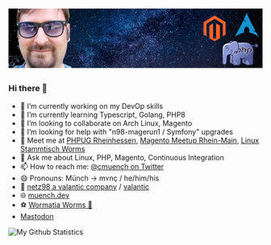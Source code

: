 # [![cmuench header](https://raw.githubusercontent.com/cmuench/cmuench/master/images/gh-banner-dark.png)](https://muench.dev)
### Hi there 👋

- 🔭 I’m currently working on my DevOp skills
- 🌱 I’m currently learning Typescript, Golang, PHP8
- 👯 I’m looking to collaborate on Arch Linux, Magento
- 🤔 I’m looking for help with "n98-magerun1 / Symfony" upgrades
- 🤝 Meet me at [PHPUG Rheinhessen](https://www.meetup.com/de-DE/PHP-User-Group-Rheinhessen/), [Magento Meetup Rhein-Main](https://magerm.de/), [Linux Stammtisch Worms](https://wolust.de/)
- 💬 Ask me about Linux, PHP, Magento, Continuous Integration
- 📫 How to reach me: [@cmuench on Twitter](https://twitter.com/cmuench)
- 😄 Pronouns: Münch -> mʏnç  / he/him/his
- 👔 [netz98 a valantic company](https://netz98.de) / [valantic](https://www.valantic.com)
- 🌐 [muench.dev](https://muench.dev)
- ⚽ [Wormatia Worms 🐉](https://www.wormatia.de)
- <a rel="me" href="https://phpc.social/@cmuench">Mastodon</a>
<!-- - ⚡ Fun fact: ... -->

![My Github Statistics](https://github-readme-stats.vercel.app/api?username=cmuench&show_icons=true&include_all_commits=true&theme=tokyonight)
